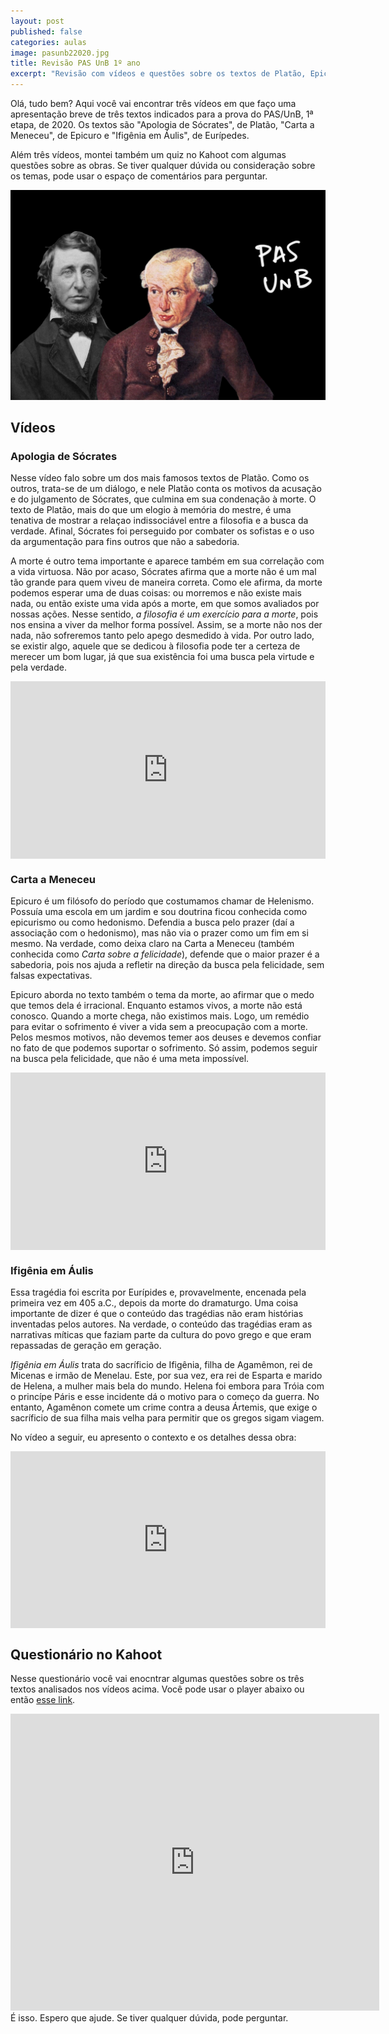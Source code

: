 ```yaml
---
layout: post
published: false
categories: aulas
image: pasunb22020.jpg
title: Revisão PAS UnB 1º ano
excerpt: "Revisão com vídeos e questões sobre os textos de Platão, Epicuro e Eurípedes, indicados para o PAS 1, da UnB"
---
```


Olá, tudo bem? Aqui você vai encontrar três vídeos em que faço uma apresentação breve de três textos indicados para a prova do PAS/UnB, 1ª etapa, de 2020. Os textos são "Apologia de Sócrates", de Platão, "Carta a Meneceu", de Epicuro e "Ifigênia em Áulis", de Eurípedes. 

Além três vídeos, montei também um quiz no Kahoot com algumas questões sobre as obras. Se tiver qualquer dúvida ou consideração sobre os temas, pode usar o espaço de comentários para perguntar. <i class="far fa-smile"></i>

<img src="/assets/images/pasunb22020.jpg">

## Vídeos

### Apologia de Sócrates

Nesse vídeo falo sobre um dos mais famosos textos de Platão. Como os outros, trata-se de um diálogo, e nele Platão conta os motivos da acusação e do julgamento de Sócrates, que culmina em sua condenação à morte. O texto de Platão, mais do que um elogio à memória do mestre, é uma tenativa de mostrar a relaçao indissociável entre a filosofia e a busca da verdade. Afinal, Sócrates foi perseguido por combater os sofistas e o uso da argumentação para fins outros que não a sabedoria. 

A morte é outro tema importante e aparece também em sua correlação com a vida virtuosa. Não por acaso, Sócrates afirma que a morte não é um mal tão grande para quem viveu de maneira correta. Como ele afirma, da morte podemos esperar uma de duas coisas: ou morremos e não existe mais nada, ou então existe uma vida após a morte, em que somos avaliados por nossas ações. Nesse sentido, _a filosofia é um exercício para a morte_, pois nos ensina a viver da melhor forma possível. Assim, se a morte não nos der nada, não sofreremos tanto pelo apego desmedido à vida. Por outro lado, se existir algo, aquele que se dedicou à filosofia pode ter a certeza de merecer um bom lugar, já que sua existência foi uma busca pela virtude e pela verdade.

<style>.embed-container { position: relative; padding-bottom: 56.25%; height: 0; overflow: hidden; max-width: 100%; } .embed-container iframe, .embed-container object, .embed-container embed { position: absolute; top: 0; left: 0; width: 100%; height: 100%; }</style><div class='embed-container'><iframe src='https://www.youtube.com/embed/HbVnScfYYxw' frameborder='0' allowfullscreen></iframe></div>

### Carta a Meneceu

Epicuro é um filósofo do período que costumamos chamar de Helenismo. Possuía uma escola em um jardim e sou doutrina ficou conhecida como epicurismo ou como hedonismo. Defendia a busca pelo prazer (daí a associação com o hedonismo), mas não via o prazer como um fim em si mesmo. Na verdade, como deixa claro na Carta a Meneceu (também conhecida como _Carta sobre a felicidade_), defende que o maior prazer é a sabedoria, pois nos ajuda a refletir na direção da busca pela felicidade, sem falsas expectativas.

Epicuro aborda no texto também o tema da morte, ao afirmar que o medo que temos dela é irracional. Enquanto estamos vivos, a morte não está conosco. Quando a morte chega, não existimos mais. Logo, um remédio para evitar o sofrimento é viver a vida sem a preocupação com a morte. Pelos mesmos motivos, não devemos temer aos deuses e devemos confiar no fato de que podemos suportar o sofrimento. Só assim, podemos seguir na busca pela felicidade, que não é uma meta impossível.

<style>.embed-container { position: relative; padding-bottom: 56.25%; height: 0; overflow: hidden; max-width: 100%; } .embed-container iframe, .embed-container object, .embed-container embed { position: absolute; top: 0; left: 0; width: 100%; height: 100%; }</style><div class='embed-container'><iframe src='https://www.youtube.com/embed/0p1_cnh77zk' frameborder='0' allowfullscreen></iframe></div>

### Ifigênia em Áulis

Essa tragédia foi escrita por Eurípides e, provavelmente, encenada pela primeira vez em 405 a.C., depois da morte do dramaturgo. Uma coisa importante de dizer é que o conteúdo das tragédias não eram histórias inventadas pelos autores. Na verdade, o conteúdo das tragédias eram as narrativas míticas que faziam parte da cultura do povo grego e que eram repassadas de geração em geração.

_Ifigênia em Áulis_ trata do sacríficio de Ifigênia, filha de Agamêmon, rei de Micenas e irmão de Menelau. Este, por sua vez, era rei de Esparta e marido de Helena, a mulher mais bela do mundo. Helena foi embora para Tróia com o princípe Páris e esse incidente dá o motivo para o começo da guerra. No entanto, Agamênon comete um crime contra a deusa Ártemis, que exige o sacríficio de sua filha mais velha para permitir que os gregos sigam viagem.

No vídeo a seguir, eu apresento o contexto e os detalhes dessa obra:

<style>.embed-container { position: relative; padding-bottom: 56.25%; height: 0; overflow: hidden; max-width: 100%; } .embed-container iframe, .embed-container object, .embed-container embed { position: absolute; top: 0; left: 0; width: 100%; height: 100%; }</style><div class='embed-container'><iframe src='https://www.youtube.com/embed/g2YOz-uK0Vw' frameborder='0' allowfullscreen></iframe></div>

## Questionário no Kahoot

Nesse questionário você vai enocntrar algumas questões sobre os três textos analisados nos vídeos acima. Você pode usar o player abaixo ou então [esse link](https://create.kahoot.it/share/pas-unb-2-etapa-obras-filosoficas/0cfb61db-f895-429f-bee8-05f23737996f).

<iframe src="https://kahoot.it/challenge/01244147?challenge-id=15753ace-9978-422a-8551-6b551632bc9c_1624021587352" allowfullscreen="" width="590" height="475" frameborder="0"></iframe>
<br>
É isso. Espero que ajude. Se tiver qualquer dúvida, pode perguntar. <i class="far fa-smile-wink"></i>
